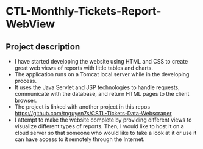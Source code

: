# CTL-Monthly-Tickets-Report-WebView
## Project description
- I have started developing the website using HTML and CSS to create great web views of reports with little tables and charts. 
- The application runs on a Tomcat local server while in the developing process.
- It uses the Java Servlet and JSP technologies to handle requests, communicate with the database, and return HTML pages to the client browser.
- The project is linked with another project in this repos https://github.com/tnguyen7s/CSTL-Tickets-Data-Webscraper
- I attempt to make the website complete by providing different views to visualize different types of reports. Then, I would like to host it on a cloud server so that someone who would like to take a look at it or use it can have access to it remotely through the Internet.

